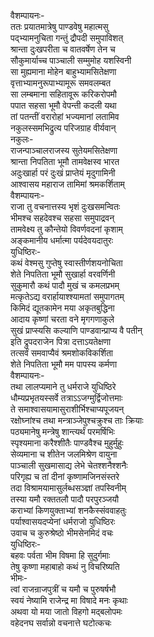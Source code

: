 वैशम्पायनः-  
ततः प्रयातमात्रेषु पाण्डवेषु महात्मसु  
पद्भ्यामनुचिता गन्तुं द्रौपदी समुपाविशत्  
श्रान्ता दुःखपरीता च वातवर्षेण तेन च  
सौकुमार्याच्च पाञ्चाली सम्मुमोह यशस्विनी  
सा मुह्यमाना मोहेन बाहुभ्यामसितेक्षणा  
वृत्ताभ्यामनुरूपाभ्यामूरू समवलम्बत  
सा लम्बमाना सहितावूरू करिकरोपमौ  
पपात सहसा भूमौ वेपन्ती कदली यथा  
तां पतन्तीं वरारोहां भज्यमानां लतामिव  
नकुलस्समभिद्रुत्य परिजग्राह वीर्यवान्  
नकुलः-  
राजन्पाञ्चालराजस्य सुतेयमसितेक्षणा  
श्रान्ता निपतिता भूमौ तामवेक्षस्व भारत  
अदुःखार्हा परं दुःखं प्राप्तेयं मृदुगामिनी  
आश्वासय महाराज तामिमां श्रमकर्शिताम्  
वैशम्पायनः-  
राजा तु वचनात्तस्य भृशं दुःखसमन्वितः  
भीमश्च सहदेवश्च सहसा समुपाद्रवन्  
तामवेक्ष्य तु कौन्तेयो विवर्णवदनां कृशाम्  
अङ्कमानीय धर्मात्मा पर्यदेवयदातुरः  
युधिष्ठिरः-  
कथं वेश्मसु गुप्तेषु स्वास्तीर्णशयनोचिता  
शेते निपतिता भूमौ सुखार्हा वरवर्णिनी  
सुकुमारौ कथं पादौ मुखं च कमलप्रभम्  
मत्कृतेऽद्य वरार्हायाश्श्यामतां समुपागतम्  
किमिदं द्यूतकामेन मया अकृतबुद्धिना  
आदाय कृष्णां चरता वने मृगगणाकुले  
सुखं प्राप्स्यसि कल्याणि पाण्डवान्प्राप्य वै पतीन्  
इति द्रुपदराजेन पित्रा दत्ताऽयतेक्षणा  
तत्सर्वं समवाप्यैवं श्रमशोकविकर्शिता  
शेते निपतिता भूमौ मम पापस्य कर्मणा  
वैशम्पायनः-  
तथा लालप्यमाने तु धर्मराजे युधिष्ठिरे  
धौम्यप्रभृतयस्सर्वे तत्राऽऽजग्मुर्द्विजोत्तमाः  
ते समाश्वासयामासुराशीर्भिश्चाप्यपूजयन्  
रक्षोघ्नांश्च तथा मन्त्राञ्जेपुश्चक्रुश्च ताः क्रियाः  
पठ्यमानेषु मन्त्रेषु शान्त्यर्थं परमर्षिभिः  
स्पृश्यमाना करैश्शीतैः पाण्डवैश्च मुहुर्मुहुः  
सेव्यमाना च शीतेन जलमिश्रेण वायुना  
पाञ्चाली सुखमासाद्य लेभे चेतश्शनैश्शनैः  
परिगृह्य च तां दीनां कृष्णामजिनसंस्तरे  
तदा विश्रामयामासुर्लब्धसञ्ज्ञां तपस्विनीम्  
तस्या यमौ रक्ततलौ पादौ परपुरञ्जयौ  
कराभ्यां किणयुक्ताभ्यां शनकैस्संववाहतुः  
पर्याश्वासयदप्येनां धर्मराजो युधिष्ठिरः  
उवाच च कुरुश्रेष्ठो भीमसेनमिदं वचः  
युधिष्ठिरः-  
बहवः पर्वता भीम विषमा हि सुदुर्गमाः  
तेषु कृष्णा महाबाहो कथं नु विचरिष्यति  
भीमः-  
त्वां राजन्राजपुत्रीं च यमौ च पुरुषर्षभौ  
स्वयं नेष्यामि राजेन्द्र मा विषादे मनः कृथाः  
अथवा यो मया जातो विहगो मद्बलोपमः  
वहेदनघ सर्वान्नो वचनात्ते घटोत्कचः  
